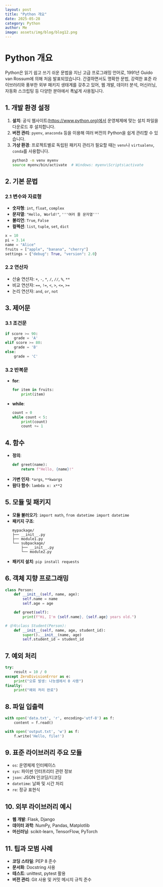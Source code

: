 ```yaml
---
layout: post
title: "Python 개요"
date: 2025-05-28
category: Python
author: Me
image: assets/img/blog/blog12.png
---
```




# Python 개요

Python은 읽기 쉽고 쓰기 쉬운 문법을 지닌 고급 프로그래밍 언어로, 1991년 Guido van Rossum에 의해 처음 발표되었습니다. 간결하면서도 명확한 문법, 강력한 표준 라이브러리와 풍부한 외부 패키지 생태계를 갖추고 있어, 웹 개발, 데이터 분석, 머신러닝, 자동화 스크립팅 등 다양한 분야에서 폭넓게 사용됩니다.

## 1. 개발 환경 설정

1. **설치**: 공식 웹사이트([https://www.python.org)에서](https://www.python.org\)에서) 운영체제에 맞는 설치 파일을 다운로드 후 설치합니다.
2. **버전 관리**: `pyenv`, `anaconda` 등을 이용해 여러 버전의 Python을 쉽게 관리할 수 있습니다.
3. **가상 환경**: 프로젝트별로 독립된 패키지 관리가 필요할 때는 `venv`나 `virtualenv`, `conda`를 사용합니다.
   ```bash
   python3 -m venv myenv
   source myenv/bin/activate  # Windows: myenv\Scripts\activate
   ```

## 2. 기본 문법

### 2.1 변수와 자료형

- **숫자형**: `int`, `float`, `complex`
- **문자열**: `"Hello, World!"`, `'''여러 줄 문자열'''`
- **불리언**: `True`, `False`
- **컬렉션**: `list`, `tuple`, `set`, `dict`

```python
x = 10
pi = 3.14
name = "Alice"
fruits = ["apple", "banana", "cherry"]
settings = {"debug": True, "version": 2.0}
```

### 2.2 연산자

- 산술 연산자: `+`, `-`, `*`, `/`, `//`, `%`, `**`
- 비교 연산자: `==`, `!=`, `<`, `>`, `<=`, `>=`
- 논리 연산자: `and`, `or`, `not`

## 3. 제어문

### 3.1 조건문

```python
if score >= 90:
    grade = 'A'
elif score >= 80:
    grade = 'B'
else:
    grade = 'C'
```

### 3.2 반복문

- **for**:
  ```python
  for item in fruits:
      print(item)
  ```
- **while**:
  ```python
  count = 0
  while count < 5:
      print(count)
      count += 1
  ```

## 4. 함수

- **정의**:
  ```python
  def greet(name):
      return f"Hello, {name}!"
  ```
- **가변 인자**: `*args`, `**kwargs`
- **람다 함수**: `lambda x: x**2`

## 5. 모듈 및 패키지

- **모듈 불러오기**: `import math`, `from datetime import datetime`
- **패키지 구조**:
  ```text
  mypackage/
  ├── __init__.py
  ├── module1.py
  └── subpackage/
      ├── __init__.py
      └── module2.py
  ```
- **패키지 설치**: `pip install requests`

## 6. 객체 지향 프로그래밍

```python
class Person:
    def __init__(self, name, age):
        self.name = name
        self.age = age

    def greet(self):
        print(f"Hi, I'm {self.name}, {self.age} years old.")

# 상속\class Student(Person):
    def __init__(self, name, age, student_id):
        super().__init__(name, age)
        self.student_id = student_id
```

## 7. 예외 처리

```python
try:
    result = 10 / 0
except ZeroDivisionError as e:
    print("오류 발생: 나눗셈에서 0 사용")
finally:
    print("예외 처리 완료")
```

## 8. 파일 입출력

```python
with open('data.txt', 'r', encoding='utf-8') as f:
    content = f.read()

with open('output.txt', 'w') as f:
    f.write('Hello, file!')
```

## 9. 표준 라이브러리 주요 모듈

- `os`: 운영체제 인터페이스
- `sys`: 파이썬 인터프리터 관련 정보
- `json`: JSON 인코딩/디코딩
- `datetime`: 날짜 및 시간 처리
- `re`: 정규 표현식

## 10. 외부 라이브러리 예시

- **웹 개발**: Flask, Django
- **데이터 과학**: NumPy, Pandas, Matplotlib
- **머신러닝**: scikit-learn, TensorFlow, PyTorch

## 11. 팁과 모범 사례

- **코딩 스타일**: PEP 8 준수
- **문서화**: Docstring 사용
- **테스트**: unittest, pytest 활용
- **버전 관리**: Git 사용 및 커밋 메시지 규칙 준수

